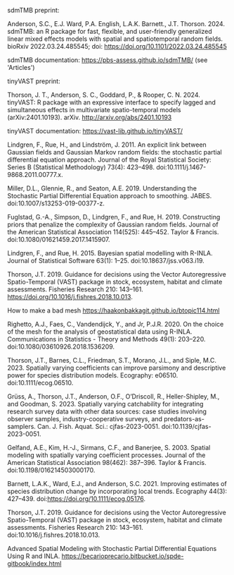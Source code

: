 sdmTMB preprint:

Anderson, S.C., E.J. Ward, P.A. English, L.A.K. Barnett., J.T. Thorson.
2024. sdmTMB: an R package for fast, flexible, and user-friendly
generalized linear mixed effects models with spatial and spatiotemporal
random fields. bioRxiv 2022.03.24.485545; doi:
https://doi.org/10.1101/2022.03.24.485545

sdmTMB documentation: https://pbs-assess.github.io/sdmTMB/ (see 'Articles')

tinyVAST preprint: 

Thorson, J. T., Anderson, S. C., Goddard, P., & Rooper, C. N. 2024. tinyVAST: R package with an expressive interface to specify lagged and simultaneous effects in multivariate spatio-temporal models (arXiv:2401.10193). arXiv. http://arxiv.org/abs/2401.10193

tinyVAST documentation: https://vast-lib.github.io/tinyVAST/

Lindgren, F., Rue, H., and Lindström, J. 2011. An explicit link between Gaussian fields and Gaussian Markov random fields: the stochastic partial differential equation approach. Journal of the Royal Statistical Society: Series B (Statistical Methodology) 73(4): 423–498. doi:10.1111/j.1467-9868.2011.00777.x.

Miller, D.L., Glennie, R., and Seaton, A.E. 2019. Understanding the Stochastic Partial Differential Equation approach to smoothing. JABES. doi:10.1007/s13253-019-00377-z.

Fuglstad, G.-A., Simpson, D., Lindgren, F., and Rue, H. 2019. Constructing priors that penalize the complexity of Gaussian random fields. Journal of the American Statistical Association 114(525): 445–452. Taylor & Francis. doi:10.1080/01621459.2017.1415907.

Lindgren, F., and Rue, H. 2015. Bayesian spatial modelling with R-INLA. Journal of Statistical Software 63(1): 1–25. doi:10.18637/jss.v063.i19.

Thorson, J.T. 2019. Guidance for decisions using the Vector Autoregressive Spatio-Temporal (VAST) package in stock, ecosystem, habitat and climate assessments. Fisheries Research 210: 143–161. https://doi.org/10.1016/j.fishres.2018.10.013.

How to make a bad mesh
https://haakonbakkagit.github.io/btopic114.html

Righetto, A.J., Faes, C., Vandendijck, Y., and Jr, P.J.R. 2020. On the choice of the mesh for the analysis of geostatistical data using R-INLA. Communications in Statistics - Theory and Methods 49(1): 203–220. doi:10.1080/03610926.2018.1536209.

Thorson, J.T., Barnes, C.L., Friedman, S.T., Morano, J.L., and Siple, M.C. 2023. Spatially varying coefficients can improve parsimony and descriptive power for species distribution models. Ecography: e06510. doi:10.1111/ecog.06510.

Grüss, A., Thorson, J.T., Anderson, O.F., O’Driscoll, R., Heller-Shipley, M., and Goodman, S. 2023. Spatially varying catchability for integrating research survey data with other data sources: case studies involving observer samples, industry-cooperative surveys, and predators-as-samplers. Can. J. Fish. Aquat. Sci.: cjfas-2023-0051. doi:10.1139/cjfas-2023-0051.

Gelfand, A.E., Kim, H.-J., Sirmans, C.F., and Banerjee, S. 2003. Spatial modeling with spatially varying coefficient processes. Journal of the American Statistical Association 98(462): 387–396. Taylor & Francis. doi:10.1198/016214503000170.

Barnett, L.A.K., Ward, E.J., and Anderson, S.C. 2021. Improving estimates of species distribution change by incorporating local trends. Ecography 44(3): 427–439. doi:https://doi.org/10.1111/ecog.05176.

Thorson, J.T. 2019. Guidance for decisions using the Vector Autoregressive Spatio-Temporal (VAST) package in stock, ecosystem, habitat and climate assessments. Fisheries Research 210: 143–161. doi:10.1016/j.fishres.2018.10.013.

Advanced Spatial Modeling with Stochastic Partial Differential Equations Using R and INLA. https://becarioprecario.bitbucket.io/spde-gitbook/index.html
